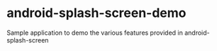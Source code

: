 # android-splash-screen-demo
Sample application to demo the various features provided in android-splash-screen
